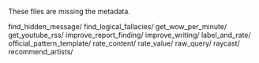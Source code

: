 These files are missing the metadata.

find_hidden_message/
find_logical_fallacies/
get_wow_per_minute/
get_youtube_rss/
improve_report_finding/
improve_writing/
label_and_rate/
official_pattern_template/
rate_content/
rate_value/
raw_query/
raycast/
recommend_artists/
